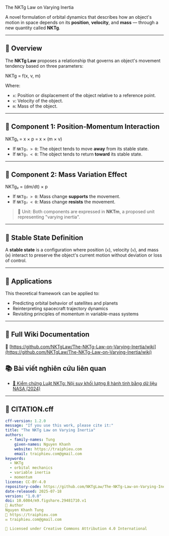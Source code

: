 The NKTg Law on Varying Inertia

A novel formulation of orbital dynamics that describes how an object's motion in space depends on its **position**, **velocity**, and **mass** — through a new quantity called **NKTg**.

---

## 📌 Overview

The **NKTg Law** proposes a relationship that governs an object's movement tendency based on three parameters:

NKTg = f(x, v, m)

Where:
- `x`: Position or displacement of the object relative to a reference point.
- `v`: Velocity of the object.
- `m`: Mass of the object.

---

## 🔸 Component 1: Position-Momentum Interaction

NKTg₁ = x × p = x × (m × v)

- If `NKTg₁ > 0`: The object tends to move **away** from its stable state.  
- If `NKTg₁ < 0`: The object tends to return **toward** its stable state.

---

## 🔸 Component 2: Mass Variation Effect

NKTg₂ = (dm/dt) × p

- If `NKTg₂ > 0`: Mass change **supports** the movement.  
- If `NKTg₂ < 0`: Mass change **resists** the movement.

> 📏 Unit: Both components are expressed in **NKTm**, a proposed unit representing "varying inertia".

---

## 🔧 Stable State Definition

A **stable state** is a configuration where position (`x`), velocity (`v`), and mass (`m`) interact to preserve the object's current motion without deviation or loss of control.

---

## 📂 Applications

This theoretical framework can be applied to:
- Predicting orbital behavior of satellites and planets  
- Reinterpreting spacecraft trajectory dynamics  
- Revisiting principles of momentum in variable-mass systems

---

## 📘 Full Wiki Documentation

📖 [https://github.com/NKTgLaw/The-NKTg-Law-on-Varying-Inertia/wiki](https://github.com/NKTgLaw/The-NKTg-Law-on-Varying-Inertia/wiki)

## 📚 Bài viết nghiên cứu liên quan

- [🔬 Kiểm chứng Luật NKTg: Nội suy khối lượng 8 hành tinh bằng dữ liệu NASA (2024)](./nktg-law/Experimental_Verification_of_the_NKTg_Law_Interpolating_the_Masses_of_8_Planets_2024.md)

---

## 📄 CITATION.cff

```yaml
cff-version: 1.2.0
message: "If you use this work, please cite it:"
title: "The NKTg Law on Varying Inertia"
authors:
  - family-names: Tung
    given-names: Nguyen Khanh
    website: https://traiphieu.com
    email: traiphieu.com@gmail.com
keywords:
  - NKTg
  - orbital mechanics
  - variable inertia
  - momentum
license: CC-BY-4.0
repository-code: https://github.com/NKTgLaw/The-NKTg-Law-on-Varying-Inertia
date-released: 2025-07-18
version: "1.0.0"
doi: 10.6084/m9.figshare.29481710.v1
👤 Author
Nguyen Khanh Tung
🔗 https://traiphieu.com
✉️ traiphieu.com@gmail.com

📄 Licensed under Creative Commons Attribution 4.0 International
